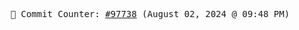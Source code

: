 <p align="center">
    <samp>
        📮 Commit Counter: <a href="https://github.com/Javascript-void0/Javascript-void0/commits/main">#97738</a> (August 02, 2024 @ 09:48 PM)
    </samp>
</p>
